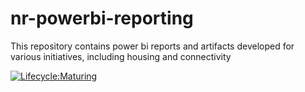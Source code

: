 # nr-powerbi-reporting
This repository contains power bi reports and artifacts developed for various initiatives, including housing and connectivity

[![Lifecycle:Maturing](https://img.shields.io/badge/Lifecycle-Maturing-007EC6)](<Redirect-URL>)
